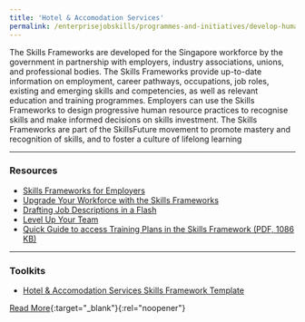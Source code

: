 ```yaml
---
title: 'Hotel & Accomodation Services'
permalink: /enterprisejobskills/programmes-and-initiatives/develop-human-capital/hotel-accomodation-services/
---
```


The Skills Frameworks are developed for the Singapore workforce by the government in partnership with employers, industry associations, unions, and professional bodies. The Skills Frameworks provide up-to-date information on employment, career pathways, occupations, job roles, existing and emerging skills and competencies, as well as relevant education and training programmes. Employers can use the Skills Frameworks to design progressive human resource practices to recognise skills and make informed decisions on skills investment. The Skills Frameworks are part of the SkillsFuture movement to promote mastery and recognition of skills, and to foster a culture of lifelong learning

---

### Resources

<ul><li> <a href="https://www.youtube.com/watch?app=desktop&v=DnAsnWZuwFQ" target="_blank" rel="noopener">Skills Frameworks for Employers</a></li><li><a href="https://m.youtube.com/watch?v=q_K2-mgObPQ&time_continue=15" target="_blank" rel="noopener">Upgrade Your Workforce with the Skills Frameworks</a></li><li><a href="https://m.youtube.com/watch?v=DtI4LC3Lv5w" target="_blank" rel="noopener">Drafting Job Descriptions in a Flash</a></li><li><a href="https://m.youtube.com/watch?v=r6JqshM5jWY" target="_blank" rel="noopener">Level Up Your Team</a></li><li><a href="/images/epjs/programmes-and-initiatives/develop-human-capital/Quick_Guide_to_access_Training_Plans_in_the_Skills_Framework.pdf">Quick Guide to access Training Plans in the Skills Framework (PDF, 1086 KB)</a></li></ul>

---

### Toolkits

<ul><li> <a href="/sector-specific-toolkits/skills-framework-templates/">Hotel & Accomodation Services Skills Framework Template</a></li></ul>

[Read More](https://www.skillsfuture.gov.sg/skills-framework/has){:target="_blank"}{:rel="noopener"}
<script src="/jquery/resize-tables.js"></script>
